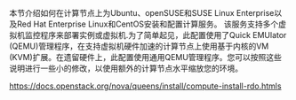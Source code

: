 本节介绍如何在计算节点上为Ubuntu、openSUSE和SUSE Linux Enterprise以及Red Hat Enterprise Linux和CentOS安装和配置计算服务。
该服务支持多个虚拟机监控程序来部署实例或虚拟机.为了简单起见，此配置使用了Quick EMUlator (QEMU)管理程序，在支持虚拟机硬件加速的计算节点上使用基于内核的VM (KVM)扩展。在遗留硬件上，此配置使用通用QEMU管理程序。您可以按照这些说明进行一些小的修改，以使用额外的计算节点水平缩放您的环境。


https://docs.openstack.org/nova/queens/install/compute-install-rdo.htmls
